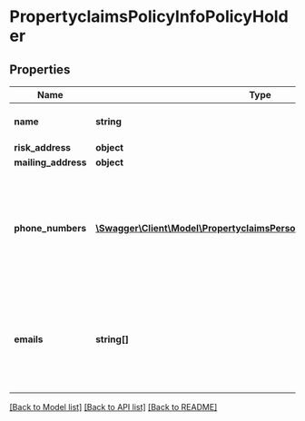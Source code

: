 # PropertyclaimsPolicyInfoPolicyHolder

## Properties
Name | Type | Description | Notes
------------ | ------------- | ------------- | -------------
**name** | **string** | The policy holder name | [optional] 
**risk_address** | **object** |  | [optional] 
**mailing_address** | **object** |  | [optional] 
**phone_numbers** | [**\Swagger\Client\Model\PropertyclaimsPersonnelAgencyPhoneNumbers[]**](PropertyclaimsPersonnelAgencyPhoneNumbers.md) | Phone numbers to contact the policy holder. The preferred phone number is the first in the list. | [optional] 
**emails** | **string[]** | Email addresses to contact the policy holder. The preferred address is the first in the list. | [optional] 

[[Back to Model list]](../README.md#documentation-for-models) [[Back to API list]](../README.md#documentation-for-api-endpoints) [[Back to README]](../README.md)


